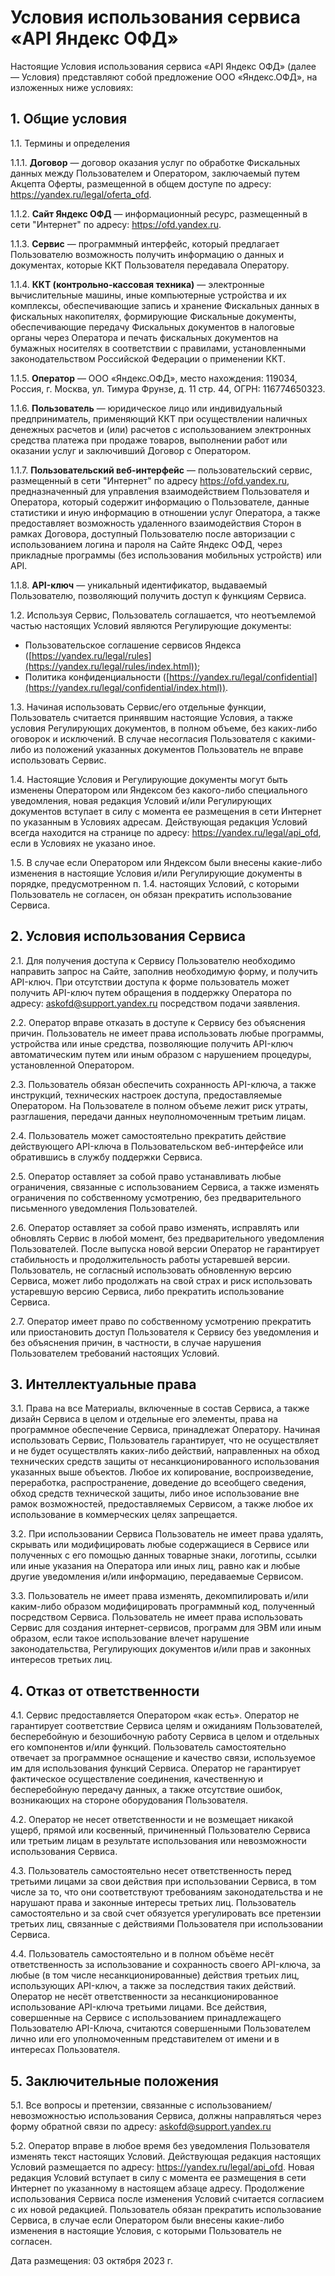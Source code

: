  Условия использования сервиса «API Яндекс ОФД»
==============================================

   Настоящие Условия использования сервиса «API Яндекс ОФД» (далее — Условия) представляют собой предложение ООО «Яндекс.ОФД», на изложенных ниже условиях:

  1\. Общие условия
-----------------

 1\.1\. Термины и определения

  1\.1\.1\. **Договор** — договор оказания услуг по обработке Фискальных данных между Пользователем и Оператором, заключаемый путем Акцепта Оферты, размещенной в общем доступе по адресу: <https://yandex.ru/legal/oferta_ofd>.

  1\.1\.2\. **Сайт Яндекс ОФД** — информационный ресурс, размещенный в сети "Интернет" по адресу: <https://ofd.yandex.ru>.

  1\.1\.3\. **Сервис** — программный интерфейс, который предлагает Пользователю возможность получить информацию о данных и документах, которые ККТ Пользователя передавала Оператору.

  1\.1\.4\. **ККТ (контрольно\-кассовая техника)** — электронные вычислительные машины, иные компьютерные устройства и их комплексы, обеспечивающие запись и хранение Фискальных данных в фискальных накопителях, формирующие Фискальные документы, обеспечивающие передачу Фискальных документов в налоговые органы через Оператора и печать фискальных документов на бумажных носителях в соответствии с правилами, установленными законодательством Российской Федерации о применении ККТ.

  1\.1\.5\. **Оператор** — ООО «Яндекс.ОФД», место нахождения: 119034, Россия, г. Москва, ул. Тимура Фрунзе, д. 11 стр. 44, ОГРН: 116774650323\. 

  1\.1\.6\. **Пользователь** — юридическое лицо или индивидуальный предприниматель, применяющий ККТ при осуществлении наличных денежных расчетов и (или) расчетов с использованием электронных средства платежа при продаже товаров, выполнении работ или оказании услуг и заключивший Договор с Оператором.

  1\.1\.7\. **Пользовательский веб\-интерфейс** — пользовательский сервис, размещенный в сети "Интернет" по адресу <https://ofd.yandex.ru>, предназначенный для управления взаимодействием Пользователя и Оператора, который содержит информацию о Пользователе, данные статистики и иную информацию в отношении услуг Оператора, а также предоставляет возможность удаленного взаимодействия Сторон в рамках Договора, доступный Пользователю после авторизации с использованием логина и пароля на Сайте Яндекс ОФД, через прикладные программы (без использования мобильных устройств) или API.

  1\.1\.8\. **API\-ключ** — уникальный идентификатор, выдаваемый Пользователю, позволяющий получить доступ к функциям Сервиса.

  1\.2\. Используя Сервис, Пользователь соглашается, что неотъемлемой частью настоящих Условий являются Регулирующие документы:

 * Пользовательское соглашение сервисов Яндекса ([https://yandex.ru/legal/rules](https://yandex.ru/legal/rules/index.html));
* Политика конфиденциальности ([https://yandex.ru/legal/confidential](https://yandex.ru/legal/confidential/index.html)).

 1\.3\. Начиная использовать Сервис/его отдельные функции, Пользователь считается принявшим настоящие Условия, а также условия Регулирующих документов, в полном объеме, без каких\-либо оговорок и исключений. В случае несогласия Пользователя с какими\-либо из положений указанных документов Пользователь не вправе использовать Сервис.

 1\.4\. Настоящие Условия и Регулирующие документы могут быть изменены Оператором или Яндексом без какого\-либо специального уведомления, новая редакция Условий и/или Регулирующих документов вступает в силу с момента ее размещения в сети Интернет по указанным в Условиях адресам. Действующая редакция Условий всегда находится на странице по адресу: <https://yandex.ru/legal/api_ofd>, если в Условиях не указано иное.

 1\.5\. В случае если Оператором или Яндексом были внесены какие\-либо изменения в настоящие Условия и/или Регулирующие документы в порядке, предусмотренном п. 1\.4\. настоящих Условий, с которыми Пользователь не согласен, он обязан прекратить использование Сервиса.

  2\. Условия использования Сервиса
---------------------------------

 2\.1\. Для получения доступа к Сервису Пользователю необходимо направить запрос на Сайте, заполнив необходимую форму, и получить API\-ключ. При отсутствии доступа к форме пользователь может получить API\-ключ путем обращения в поддержку Оператора по адресу: askofd@support.yandex.ru посредством подачи заявления.

 2\.2\. Оператор вправе отказать в доступе к Сервису без объяснения причин. Пользователь не имеет права использовать любые программы, устройства или иные средства, позволяющие получить API\-ключ автоматическим путем или иным образом с нарушением процедуры, установленной Оператором.

 2\.3\. Пользователь обязан обеспечить сохранность API\-ключа, а также инструкций, технических настроек доступа, предоставляемые Оператором. На Пользователе в полном объеме лежит риск утраты, разглашения, передачи данных неуполномоченным третьим лицам.

 2\.4\. Пользователь может самостоятельно прекратить действие действующего API\-ключа в Пользовательском веб\-интерфейсе или обратившись в службу поддержки Сервиса.

 2\.5\. Оператор оставляет за собой право устанавливать любые ограничения, связанные с использованием Сервиса, а также изменять ограничения по собственному усмотрению, без предварительного письменного уведомления Пользователей.

 2\.6\. Оператор оставляет за собой право изменять, исправлять или обновлять Сервис в любой момент, без предварительного уведомления Пользователей. После выпуска новой версии Оператор не гарантирует стабильность и продолжительность работы устаревшей версии. Пользователь, не согласный использовать обновленную версию Сервиса, может либо продолжать на свой страх и риск использовать устаревшую версию Сервиса, либо прекратить использование Сервиса.

 2\.7\. Оператор имеет право по собственному усмотрению прекратить или приостановить доступ Пользователя к Сервису без уведомления и без объяснения причин, в частности, в случае нарушения Пользователем требований настоящих Условий.

  3\. Интеллектуальные права
--------------------------

 3\.1\. Права на все Материалы, включенные в состав Сервиса, а также дизайн Сервиса в целом и отдельные его элементы, права на программное обеспечение Сервиса, принадлежат Оператору. Начиная использовать Сервис, Пользователь гарантирует, что не осуществляет и не будет осуществлять каких\-либо действий, направленных на обход технических средств защиты от несанкционированного использования указанных выше объектов. Любое их копирование, воспроизведение, переработка, распространение, доведение до всеобщего сведения, обход средств технической защиты, либо иное использование вне рамок возможностей, предоставляемых Сервисом, а также любое их использование в коммерческих целях запрещается.

 3\.2\. При использовании Сервиса Пользователь не имеет права удалять, скрывать или модифицировать любые содержащиеся в Сервисе или полученных с его помощью данных товарные знаки, логотипы, ссылки или иные указания на Оператора или иных лиц, равно как и любые другие уведомления и/или информацию, передаваемые Сервисом.

 3\.3\. Пользователь не имеет права изменять, декомпилировать и/или каким\-либо образом модифицировать программный код, полученный посредством Сервиса. Пользователь не имеет права использовать Сервис для создания интернет\-сервисов, программ для ЭВМ или иным образом, если такое использование влечет нарушение законодательства, Регулирующих документов и/или прав и законных интересов третьих лиц.

  4\. Отказ от ответственности
----------------------------

 4\.1\. Сервис предоставляется Оператором «как есть». Оператор не гарантирует соответствие Сервиса целям и ожиданиям Пользователей, бесперебойную и безошибочную работу Сервиса в целом и отдельных его компонентов и/или функций. Пользователь самостоятельно отвечает за программное оснащение и качество связи, используемое им для использования функций Сервиса. Оператор не гарантирует фактическое осуществление соединения, качественную и бесперебойную передачу данных, а также отсутствие ошибок, возникающих на стороне оборудования Пользователя.

 4\.2\. Оператор не несет ответственности и не возмещает никакой ущерб, прямой или косвенный, причиненный Пользователю Сервиса или третьим лицам в результате использования или невозможности использования Сервиса.

 4\.3\. Пользователь самостоятельно несет ответственность перед третьими лицами за свои действия при использовании Сервиса, в том числе за то, что они соответствуют требованиям законодательства и не нарушают права и законные интересы третьих лиц. Пользователь самостоятельно и за свой счет обязуется урегулировать все претензии третьих лиц, связанные с действиями Пользователя при использовании Сервиса. 

 4\.4\. Пользователь самостоятельно и в полном объёме несёт ответственность за использование и сохранность своего API\-ключа, за любые (в том числе несанкционированные) действия третьих лиц, использующих API\-ключ, а также за последствия таких действий. Оператор не несёт ответственности за несанкционированное использование API\-ключа третьими лицами. Все действия, совершенные на Сервисе с использованием принадлежащего Пользователю API\-Ключа, считаются совершенными Пользователем лично или его уполномоченным представителем от имени и в интересах Пользователя.

  5\. Заключительные положения
----------------------------

 5\.1\. Все вопросы и претензии, связанные с использованием/невозможностью использования Сервиса, должны направляться через форму обратной связи по адресу: [askofd@support.yandex.ru](mailto:askofd@support.yandex.ru) 

 5\.2\. Оператор вправе в любое время без уведомления Пользователя изменять текст настоящих Условий. Действующая редакция настоящих Условий размещается по адресу: <https://yandex.ru/legal/api_ofd>. Новая редакция Условий вступает в силу с момента ее размещения в сети Интернет по указанному в настоящем абзаце адресу. Продолжение использования Сервиса после изменения Условий считается согласием с их новой редакцией. Пользователь обязан прекратить использование Сервиса, в случае если Оператором были внесены какие\-либо изменения в настоящие Условия, с которыми Пользователь не согласен.

  

 Дата размещения: 03 октября 2023 г.

  
